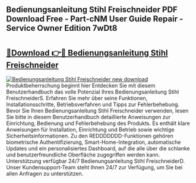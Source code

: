 ## Bedienungsanleitung Stihl Freischneider PDF Download Free - Part-cNM User Guide Repair - Service Owner Edition 7wDt8

# <h2><a href="http://df4i0hg.blite.top/?on=Bedienungsanleitung+Stihl+Freischneider">🔗Download 👉🔴 Bedienungsanleitung Stihl Freischneider</a></h2>

[![Bedienungsanleitung Stihl Freischneider new download](https://i.imgur.com/lujVjoI.png)](http://df4i0hg.blite.top/?on=Bedienungsanleitung+Stihl+Freischneider)
Produktbeherrschung beginnt hier Entdecken Sie mit diesem Benutzerhandbuch das volle Potenzial Ihres Bedienungsanleitung Stihl FreischneiderS. Erfahren Sie mehr über seine Funktionen, Installationsschritte, Betriebsverfahren und Tipps zur Fehlerbehebung. Bevor Sie Ihren Bedienungsanleitung Stihl Freischneider verwenden, lesen Sie bitte in diesem Benutzerhandbuch detaillierte Anweisungen zur Einrichtung, Bedienung und Fehlerbehebung des Produkts. Es enthält klare Anweisungen für Installation, Einrichtung und Betrieb sowie wichtige Sicherheitsinformationen. Zu den REDDDDDDD-Funktionen gehören biometrische Authentifizierung, Smart-Home-Integration, automatische Updates und ein personalisiertes Dashboard, auf die alle über die schlanke und benutzerfreundliche Oberfläche zugegriffen werden kann. Unterstützung verfügbar 24/7 Bedienungsanleitung Stihl FreischneiderD. Unser Kundensupport-Team steht Ihnen 24/7 zur Verfügung, um Sie bei allen Anfragen zu unterstützen.
